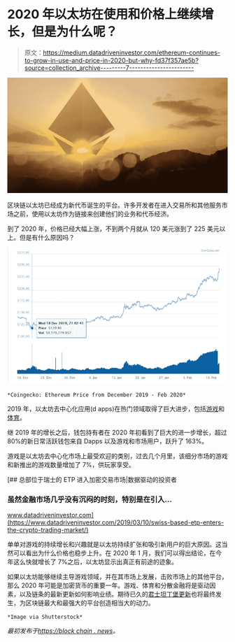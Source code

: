 # 2020 年以太坊在使用和价格上继续增长，但是为什么呢？

> 原文：<https://medium.datadriveninvestor.com/ethereum-continues-to-grow-in-use-and-price-in-2020-but-why-fd37f357ae5b?source=collection_archive---------7----------------------->

![](img/ec0e98dfb8eb9f443143dc802cc3f92d.png)

区块链以太坊已经成为新代币诞生的平台。许多开发者在进入交易所和其他服务市场之前，使用以太坊作为链接来创建他们的业务和代币经济。

到了 2020 年，价格已经大幅上涨，不到两个月就从 120 美元涨到了 225 美元以上。但是有什么原因吗？

![](img/9bfaac6e2d931ce13617e37b1e84afec.png)

```
*Coingecko: Ethereum Price from December 2019 - Feb 2020*
```

2019 年，以太坊去中心化应用(d apps)在热门领域取得了巨大进步，包括[游戏](https://blockchain.news/news/korean-blockchain-games-are-becoming-more-mainstream-in-global-markets)和[体育](https://blockchain.news/news/nba-sacramento-kings-leveraging-blockchain-for-authentic-in-game-gear-purchases)。

继 2019 年的增长之后，钱包持有者在 2020 年初看到了巨大的进一步增长，超过 80%的新日常活跃钱包来自 Dapps 以及游戏和市场用户，跃升了 163%。

游戏是以太坊去中心化市场上最受欢迎的类别，过去几个月里，该细分市场的游戏和新推出的游戏数量增加了 7%，供玩家享受。

[](https://www.datadriveninvestor.com/2019/03/10/swiss-based-etp-enters-the-crypto-trading-market/) [## 总部位于瑞士的 ETP 进入加密交易市场|数据驱动的投资者

### 虽然金融市场几乎没有沉闷的时刻，特别是在引入…

www.datadriveninvestor.com](https://www.datadriveninvestor.com/2019/03/10/swiss-based-etp-enters-the-crypto-trading-market/) 

单单对游戏的持续增长和兴趣就是以太坊持续扩张和吸引新用户的巨大原因。这当然可以看出为什么价格也稳步上升。在 2020 年 1 月，我们可以得出结论，在今年这么快就增长了 7%之后，以太坊显示出真正有前途的迹象。

如果以太坊能够继续主导游戏领域，并在其市场上发展，击败市场上的其他平台，那么 2020 年可能是加密货币的重要一年。游戏、体育和分散金融将是驱动因素，以及链条的最新更新如何影响业绩。期待已久的[君士坦丁堡更新](https://blockchain.news/news/ethereum-the-whole-forking-history)也将最终发生，为区块链最大和最强大的平台创造相当大的动力。

```
*Image via Shutterstock*
```

*最初发布于*[*https://block chain . news*](https://blockchain.news/news/ethereum-continues-to-grow-in-use-and-price-in-2020-but-why)*。*